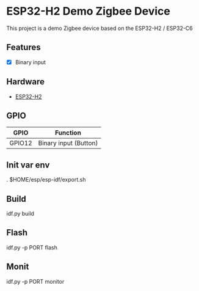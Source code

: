 # ESP32-H2 Demo Zigbee Device

This project is a demo Zigbee device based on the ESP32-H2 / ESP32-C6

## Features

- [x] Binary input

## Hardware

- [ESP32-H2](https://www.espressif.com/en/products/socs/h2/overview)

## GPIO

| GPIO   | Function              |
| ------ | --------------------- |
| GPIO12 | Binary input (Button) |

## Init var env

. $HOME/esp/esp-idf/export.sh

## Build

idf.py build

## Flash

idf.py -p PORT flash

## Monit

idf.py -p PORT monitor